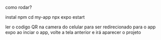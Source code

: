 como rodar?

instal npm
cd my-app
npx expo estart

ler o codigo QR na camera do celular para ser redirecionado para o app expo
ao inciar o app, volte a tela anterior e irá aparecer o projeto
